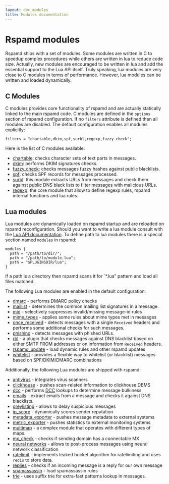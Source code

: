 ```yaml
---
layout: doc_modules
title: Modules documentation
---
```

# Rspamd modules

Rspamd ships with a set of modules. Some modules are written in C to speedup
complex procedures while others are written in lua to reduce code size.
Actually, new modules are encouraged to be written in lua and add the essential
support to the Lua API itself. Truly speaking, lua modules are very close to
C modules in terms of performance. However, lua modules can be written and loaded
dynamically.

## C Modules

C modules provides core functionality of rspamd and are actually statically linked
to the main rspamd code. C modules are defined in the `options` section of rspamd
configuration. If no `filters` attribute is defined then all modules are disabled.
The default configuration enables all modules explicitly:

~~~ucl
filters = "chartable,dkim,spf,surbl,regexp,fuzzy_check";
~~~

Here is the list of C modules available:

- [chartable](chartable.html): checks character sets of text parts in messages.
- [dkim](dkim.html): performs DKIM signatures checks.
- [fuzzy_check](fuzzy_check.html): checks messages fuzzy hashes against public blacklists.
- [spf](spf.html): checks SPF records for messages processed.
- [surbl](surbl.html): this module extracts URLs from messages and check them against
public DNS black lists to filter messages with malicious URLs.
- [regexp](regexp.html): the core module that allow to define regexp rules,
rspamd internal functions and lua rules.

## Lua modules

Lua modules are dynamically loaded on rspamd startup and are reloaded on rspamd
reconfiguration. Should you want to write a lua module consult with the
[Lua API documentation](../lua/). To define path to lua modules there is a special section
named `modules` in rspamd:

~~~ucl
modules {
  path = "/path/to/dir/";
  path = "/path/to/module.lua";
  path = "$PLUGINSDIR/lua";
}
~~~

If a path is a directory then rspamd scans it for `*.lua" pattern and load all
files matched.

The following Lua modules are enabled in the default configuration:

- [dmarc](dmarc.html) - performs DMARC policy checks
- [maillist](maillist.html) - determines the common mailing list signatures in a message.
- [mid](mid.html) - selectively suppresses invalid/missing message-id rules
- [mime_types](mime_types.html) - applies some rules about mime types met in messages
- [once_received](once_received.html) - detects messages with a single `Received` headers
and performs some additional checks for such messages.
- [phishing](phishing.html) - detects messages with phished URLs.
- [rbl](rbl.html) - a plugin that checks messages against DNS blacklist based on
either SMTP FROM addresses or on information from `Received` headers.
- [rspamd_update](rspamd_update.html) - load dynamic rules and other rspamd updates
- [whitelist](whitelist.html) - provides a flexible way to whitelist (or blacklist) messages based on SPF/DKIM/DMARC combinations

Additionally, the following Lua modules are shipped with rspamd:

- [antivirus](antivirus.html) - integrates virus scanners
- [clickhouse](clickhouse.html) - pushes scan-related information to clickhouse DBMS
- [dcc](dcc.html) - performs [DCC](http://www.dcc-servers.net/dcc/) lookups to determine message bulkiness
- [emails](emails.html) - extract emails from a message and checks it against DNS
blacklists.
- [greylisting](greylisting.html) - allows to delay suspicious messages
- [ip_score](ip_score.html) - dynamically scores sender reputation
- [metadata_exporter](metadata_exporter.html) - pushes message metadata to external systems
- [metric_exporter](metric_exporter.html) - pushes statistics to external monitoring systems
- [multimap](multimap.html) - a complex module that operates with different types
of maps.
- [mx_check](mx_check.html) - checks if sending domain has a connectable MX
- [neural networks](fann.html) - allows to post-process messages using neural network classification
- [ratelimit](ratelimit.html) - implements leaked bucket algorithm for ratelimiting and
uses `redis` to store data.
- [replies](replies.html) - checks if an incoming message is a reply for our own message
- [spamassassin](spamassassin.html) - load spamassassin rules
- [trie](trie.html) - uses suffix trie for extra-fast patterns lookup in messages.
